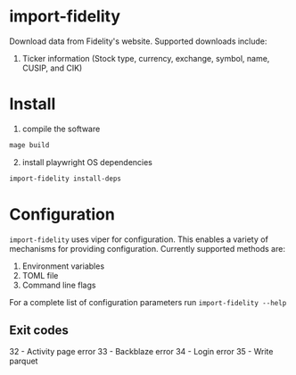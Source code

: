 # import-fidelity

Download data from Fidelity's website. Supported downloads include:

1. Ticker information (Stock type, currency, exchange, symbol, name, CUSIP, and CIK)

# Install

1. compile the software

```bash
mage build
```

2. install playwright OS dependencies

```bash
import-fidelity install-deps
```

# Configuration

`import-fidelity` uses viper for configuration. This enables a
variety of mechanisms for providing configuration. Currently supported
methods are:

 1. Environment variables
 2. TOML file
 3. Command line flags

For a complete list of configuration parameters run `import-fidelity --help`

## Exit codes

32 - Activity page error
33 - Backblaze error
34 - Login error
35 - Write parquet